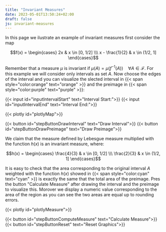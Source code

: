 ```yaml
---
title: "Invariant Measures"
date: 2023-05-01T13:50:24+02:00
draft: false
js: invariant-measures
---
```


In this page we ilustrate an example of invariant measures first consider the map  

$$f(x) = \begin{cases} 
      2x & x \in [0, 1/2] \\\
      x - \frac{1}{2} & x \in (1/2, 1] 
   \end{cases}$$

Remember that a measure $\mu$ is invariant if $\mu(A) = \mu(f ^ {-1} (A)) \quad \forall A \in \mathcal{F}$. For 
this example we will consider only intervals as set $A$. Now choose the edges of the interval and you can visualize the slected interval in {{< span style="color:orange" text="orange" >}} and the preimage in {{< span style="color:purple" text="purple" >}}:


{{< input id="inputIntervalStart" text="Interval Start:">}}
{{< input id="inputIntervalEnd" text="Interval End:">}}

{{< plotly id="plotlyMap">}}

{{< button id="stepButtonDrawInterval" text="Draw Interval">}}
{{< button id="stepButtonDrawPreimage" text="Draw Preimage">}}



We claim that the measure defined by Lebesgue measure multiplied with the function $h(x)$ is an invariant measure, where:

$$h(x) = \begin{cases} 
      \frac{4}{3} & x \in [0, 1/2] \\\
      \frac{2}{3} & x \in (1/2, 1] 
   \end{cases}$$

It is easy to check that the area corresponding to the original interval $A$ weighted with the function $h(x)$ showed in {{< span style="color:cyan" text="cyan" >}} is exactly the same that the total area of the preimage. Pres the button "Calculate Measure" after drawing the interval and the preimage to visualize this. Morover we display a numeric value corresponding to the area of the region as you can see the two areas are equal up to rounding errors.


{{< plotly id="plotlyMeasure">}}

{{< button id="stepButtonComputeMeasure" text="Calculate Measure">}}
{{< button id="stepButtonReset" text="Reset Graphics">}}